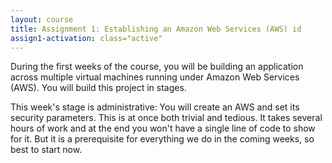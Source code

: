 ```yaml
---
layout: course
title: Assignment 1: Establishing an Amazon Web Services (AWS) id
assign1-activation: class="active"
---
```

During the first weeks of the course, you will be building an application across multiple virtual machines running under Amazon Web Services (AWS). You will build this project in stages.

This week's stage is administrative: You will create an AWS and set its security parameters. This is at once both trivial and tedious. It takes several hours of work and at the end you won't have a single line of code to show for it. But it is a prerequisite for everything we do in the coming weeks, so best to start now.

